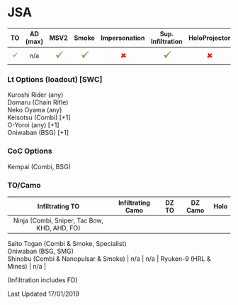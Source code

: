 # JSA

| TO | AD (max) | MSV2 | Smoke | Impersonation | Sup. Infiltration | HoloProjector | TAGs | Strategos (max) |
|:--:|:--------:|:----:|:-----:|:-------------:|:-----------------:|:-------------:|:----:|:---------------:|
| ![tick](/images/tick.png "Yes") | n/a | ![tick](/images/tick.png "Yes") | ![tick](/images/tick.png "Yes") | ![cross](/images/cross.png "No") | ![tick](/images/tick.png "Yes") | ![cross](/images/cross.png "No") | ![tick](/images/tick.png "Yes") | n/a |

### Lt Options (loadout) [SWC]
Kuroshi Rider (any)  
Domaru (Chain Rifle)  
Neko Oyama (any)  
Keisotsu (Combi) [+1]  
O-Yoroi (any) [+1]  
Oniwaban (BSG) [+1]

### CoC Options
Kempai (Combi, BSG)

### TO/Camo

| Infiltrating TO | Infiltrating Camo |	DZ TO |	DZ Camo |	Holo |
|:---------------:|:-----------------:|:-----:|:-------:|:----:|
| Ninja (Combi, Sniper, Tac Bow, KHD, AHD, FO)  
Saito Togan (Combi & Smoke, Specialist)  
Oniwaban (BSG, SMG)  
Shinobu (Combi & Nanopulsar & Smoke) | n/a | n/a | Ryuken-9 (HRL & Mines) | n/a |

(Infiltration includes FD)

Last Updated 17/01/2019
